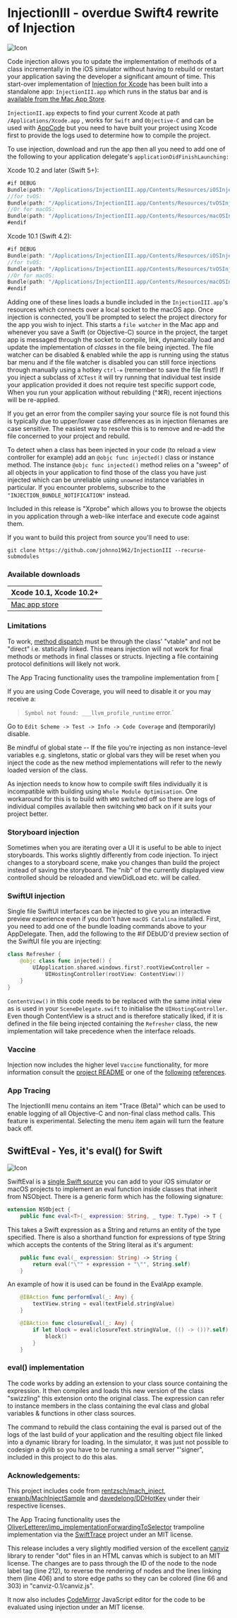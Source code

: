 # InjectionIII - overdue Swift4 rewrite of Injection

![Icon](http://johnholdsworth.com/Syringe_128.png)

Code injection allows you to update the implementation of methods of a class incrementally
in the iOS simulator without having to rebuild or restart your application saving the developer a significant amount of time.
This start-over implementation of [Injection for Xcode](https://github.com/johnno1962/injectionforxcode)
has been built into a standalone app: `InjectionIII.app` which runs in the status bar and is [available from the Mac App Store](https://itunes.apple.com/app/injectioniii/id1380446739?mt=12).

`InjectionII.app` expects to find your current Xcode at path `/Applications/Xcode.app` , works for `Swift` and `Objective-C` and can be used with [AppCode](https://www.jetbrains.com/objc/features/swift.html) but you need to have built your project using Xcode first to provide the logs used to determine how to compile the project.

To use injection, download and run the app then all you need to add one of the following to your application delegate's `applicationDidFinishLaunching:`

Xcode 10.2 and later (Swift 5+):

```Swift
#if DEBUG
Bundle(path: "/Applications/InjectionIII.app/Contents/Resources/iOSInjection.bundle")?.load()
//for tvOS:
Bundle(path: "/Applications/InjectionIII.app/Contents/Resources/tvOSInjection.bundle")?.load()
//Or for macOS:
Bundle(path: "/Applications/InjectionIII.app/Contents/Resources/macOSInjection.bundle")?.load()
#endif
```
Xcode 10.1 (Swift 4.2):

```Swift
#if DEBUG
Bundle(path: "/Applications/InjectionIII.app/Contents/Resources/iOSInjection10.bundle")?.load()
//for tvOS:
Bundle(path: "/Applications/InjectionIII.app/Contents/Resources/tvOSInjection10.bundle")?.load()
//Or for macOS:
Bundle(path: "/Applications/InjectionIII.app/Contents/Resources/macOSInjection10.bundle")?.load()
#endif
```

Adding one of these lines loads a bundle included in the `InjectionIII.app`'s
resources which connects over a local socket to the macOS app.
Once injection is connected, you'll be prompted to select the project directory for the app you wish to inject. This starts a `file watcher` in the Mac app and whenever
you save a Swift (or Objective-C) source in the project, the target app is messaged through the socket to compile, link, dynamically load and update the implementation of _classes_ in the file being injected. 
The file watcher can be disabled & enabled while the app is running using the status bar menu and
if the file watcher is disabled you can still force injections through manually using a hotkey `ctrl-=` (remember to save the file first!)
If you inject a subclass of `XCTest` it will try running that individual test inside your application provided it does not require test specific support code,
When you run your application without rebuilding (^⌘R), recent injections will be re-applied.

If you get an error from the compiler saying your source file is not found this is typically due to upper/lower case differences as in injection filenames are case sensitive. The easiest way to resolve this is to remove and re-add the file concerned to your project and rebuild. 

To detect when a class has been injected in your code (to reload a view controller for example) add an `@objc func
injected()` class or instance method.  The instance `@objc
func injected()` method relies on a "sweep" of all objects in your application to find those of
the class you have just injected which can be unreliable using `unowned` instance variables in particular. If you encounter problems, subscribe to the `"INJECTION_BUNDLE_NOTIFICATION"` instead.

Included in this release is "Xprobe" which allows you to browse the objects in
you application through a web-like interface and execute code against them.

If you want to build this project
from source you'll need to use:

    git clone https://github.com/johnno1962/InjectionIII --recurse-submodules
    
### Available downloads

| Xcode 10.1, Xcode 10.2+ |
| ------------- |
| [Mac app store](https://itunes.apple.com/app/injectioniii/id1380446739?mt=12) |

### Limitations

To work, [method dispatch](https://www.raizlabs.com/dev/2016/12/swift-method-dispatch/)
must be through the class' "vtable" and not be "direct" i.e. statically linked. This means
injection will not work for final methods or methods in final classes or structs. Injecting a file containing protocol definitions will likely not work.

The App Tracing functionality uses the trampoline implementation from [

If you are using Code Coverage, you will need to disable it or you may receive a:
>	`Symbol not found: ___llvm_profile_runtime` error.`

Go to `Edit Scheme -> Test -> Info -> Code Coverage` and (temporarily) disable.

Be mindful of global state -- If the file you're injecting as non instance-level variables e.g. singletons, static or global vars
they will be reset when you inject the code as the new method implementations will refer to the newly loaded
version of the class.

As injection needs to know how to compile swift files individually it is incompatible with building using
`Whole Module Optimisation`. One workaround for this is to build with `WMO` switched off so there are
logs of individual compiles available then switching `WMO` back on if it suits your project better.

### Storyboard injection

Sometimes when you are iterating over a UI it is useful to be able to inject storyboards. This works slightly differently from code injection. To inject changes to a storyboard scene, make you changes than build the project instead of saving the storyboard. The "nib" of the currently displayed view controlled should be reloaded and viewDidLoad etc. will be called.

### SwiftUI injection

Single file SwiftUI interfaces can be injected to give you an interactive preview experience even if you don't have `macOS Catalina` installed. First, you need to add one of the bundle loading commands above to your AppDelegate. Then, add the following to the #if DEbUD'd preview section of the SwiftUI file you are injecting:

```Swift
class Refresher {
    @objc class func injected() {
        UIApplication.shared.windows.first?.rootViewController =
            UIHostingController(rootView: ContentView())
    }
}
```
`ContentView()` in this code needs to be replaced with the same initial view as is used in your `SceneDelegate.swift` to initialise the `UIHostingController`. Even though ContentView is a struct and is therefore statically liked, if it is defined in the file being injected containing the `Refresher` class, the new implementation will take precedence when the interface reloads.

### Vaccine

Injection now includes the higher level `Vaccine` functionality, for more information consult the [project README](https://github.com/zenangst/Vaccine) or one of the [following](https://medium.com/itch-design-no/code-injection-in-swift-c49be095414c) [references](https://medium.com/@robnorback/the-secret-to-1-second-compile-times-in-xcode-9de4ec8345a1).

### App Tracing

The InjectionIII menu contains an item "Trace (Beta)" which can be used to enable logging of all Objective-C and non-final class method calls. This feature is experimental. Selecting the menu item again will turn the feature back off.

## SwiftEval - Yes, it's eval() for Swift

![Icon](https://courses.cs.washington.edu/courses/cse190m/10su/lectures/slides/images/drevil.png)

SwiftEval is a [single Swift source](InjectionBundle/SwiftEval.swift) you can add to your iOS simulator
or macOS projects to implement an eval function inside classes that inherit from NSObject.
There is a generic form which has the following signature:

```Swift
extension NSObject {
	public func eval<T>(_ expression: String, _ type: T.Type) -> T {
```

This takes a Swift expression as a String and returns an entity of the type specified.
There is also a shorthand function for expressions of type String which accepts the
contents of the String literal as it's argument:

```Swift
	public func eval(_ expression: String) -> String {
	    return eval("\"" + expression + "\"", String.self)
	}
```

An example of how it is used can be found in the EvalApp example.

```Swift
    @IBAction func performEval(_: Any) {
        textView.string = eval(textField.stringValue)
    }

    @IBAction func closureEval(_: Any) {
        if let block = eval(closureText.stringValue, (() -> ())?.self) {
            block()
        }
    }
```

### eval() implementation

The code works by adding an extension to your class source containing the expression.
It then compiles and loads this new version of the class "swizzling" this extension onto
the original class. The expression can refer to instance members in the class containing
the eval class and global variables & functions  in other class sources.

The command to rebuild the class containing the eval is parsed out of the logs of the last
build of your application and the resulting object file linked into a dynamic library for
loading. In the simulator, it was just not possible to codesign a dylib so you have to
be running a small server "'signer", included in this project to do this alas.

### Acknowledgements:

This project includes code from [rentzsch/mach_inject](https://github.com/rentzsch/mach_inject),
[erwanb/MachInjectSample](https://github.com/erwanb/MachInjectSample) and
[davedelong/DDHotKey](https://github.com/davedelong/DDHotKey) under their
respective licenses.

The App Tracing functionality uses the [OliverLetterer/imp_implementationForwardingToSelector](https://github.com/OliverLetterer/imp_implementationForwardingToSelector) trampoline implementation via the [SwiftTrace](https://github.com/johnno1962/SwiftTrace) project under an MIT license.

This release includes a very slightly modified version of the excellent
[canviz](https://code.google.com/p/canviz/) library to render "dot" files
in an HTML canvas which is subject to an MIT license. The changes are to pass
through the ID of the node to the node label tag (line 212), to reverse
the rendering of nodes and the lines linking them (line 406) and to
store edge paths so they can be colored (line 66 and 303) in "canviz-0.1/canviz.js".

It now also includes [CodeMirror](http://codemirror.net/) JavaScript editor
for the code to be evaluated using injection under an MIT license.
